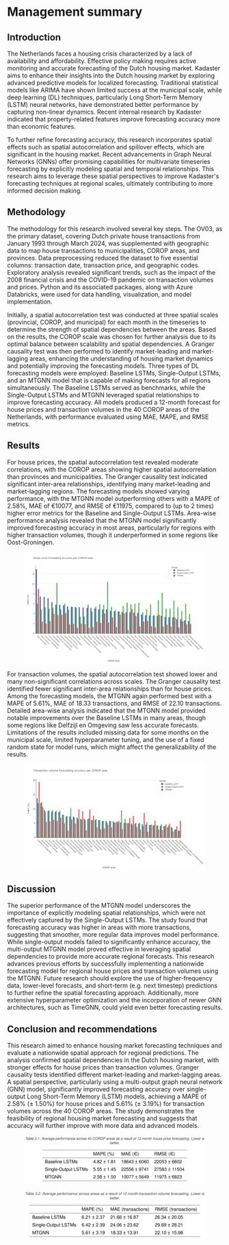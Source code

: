 # Management summary 

## Introduction 
The Netherlands faces a housing crisis characterized by a lack of availability and affordability. Effective policy making requires active monitoring and accurate forecasting of the Dutch housing market. Kadaster aims to enhance their insights into the Dutch housing market by exploring advanced predictive models for localized forecasting. Traditional statistical models like ARIMA have shown limited success at the municipal scale, while deep learning (DL) techniques, particularly Long Short-Term Memory (LSTM) neural networks, have demonstrated better performance by capturing non-linear dynamics. Recent internal research by Kadaster indicated that property-related features improve forecasting accuracy more than economic features. 

To further refine forecasting accuracy, this research incorporates spatial effects such as spatial autocorrelation and spillover effects, which are significant in the housing market. Recent advancements in Graph Neural Networks (GNNs) offer promising capabilities for multivariate timeseries forecasting by explicitly modeling spatial and temporal relationships. This research aims to leverage these spatial perspectives to improve Kadaster's forecasting techniques at regional scales, ultimately contributing to more informed decision making. 

## Methodology 
The methodology for this research involved several key steps. The OV03, as the primary dataset, covering Dutch private house transactions from January 1993 through March 2024, was supplemented with geographic data to map house transactions to municipalities, COROP areas, and provinces. Data preprocessing reduced the dataset to five essential columns: transaction date, transaction price, and geographic codes. Exploratory analysis revealed significant trends, such as the impact of the 2008 financial crisis and the COVID-19 pandemic on transaction volumes and prices. Python and its associated packages, along with Azure Databricks, were used for data handling, visualization, and model implementation. 

Initially, a spatial autocorrelation test was conducted at three spatial scales (provincial, COROP, and municipal) for each month in the timeseries to determine the strength of spatial dependencies between the areas. Based on the results, the COROP scale was chosen for further analysis due to its optimal balance between scalability and spatial dependencies. A Granger causality test was then performed to identify market-leading and market-lagging areas, enhancing the understanding of housing market dynamics and potentially improving the forecasting models. Three types of DL forecasting models were employed: Baseline LSTMs, Single-Output LSTMs, and an MTGNN model that is capable of making forecasts for all regions simultaneously. The Baseline LSTMs served as benchmarks, while the Single-Output LSTMs and MTGNN leveraged spatial relationships to improve forecasting accuracy. All models produced a 12-month forecast for house prices and transaction volumes in the 40 COROP areas of the Netherlands, with performance evaluated using MAE, MAPE, and RMSE metrics. 

## Results 
For house prices, the spatial autocorrelation test revealed moderate correlations, with the COROP areas showing higher spatial autocorrelation than provinces and municipalities. The Granger causality test indicated significant inter-area relationships, identifying many market-leading and market-lagging regions. The forecasting models showed varying performance, with the MTGNN model outperforming others with a MAPE of 2.58%, MAE of €10077, and RMSE of €11975, compared to (up to 2 times) higher error metrics for the Baseline and Single-Output LSTMs. Area-wise performance analysis revealed that the MTGNN model significantly improved forecasting accuracy in most areas, particularly for regions with higher transaction volumes, though it underperformed in some regions like Oost-Groningen. 

<figure id="figuur-1">
  <a href="/studenten/woningmarktonderzoek/afbeeldingen/resultaten_gebieden_koopsom.png">
    <img src="/studenten/woningmarktonderzoek/afbeeldingen/resultaten_gebieden_koopsom.png" alt="Proces">
  </a>
</figure>

For transaction volumes, the spatial autocorrelation test showed lower and many non-significant correlations across scales. The Granger causality test identified fewer significant inter-area relationships than for house prices. Among the forecasting models, the MTGNN again performed best with a MAPE of 5.61%, MAE of 18.33 transactions, and RMSE of 22.10 transactions. Detailed area-wise analysis indicated that the MTGNN model provided notable improvements over the Baseline LSTMs in many areas, though some regions like Delfzijl en Omgeving saw less accurate forecasts.  
Limitations of the results included missing data for some months on the municipal scale, limited hyperparameter tuning, and the use of a fixed random state for model runs, which might affect the generalizability of the results. 

<figure id="figuur-2">
  <a href="/studenten/woningmarktonderzoek/afbeeldingen/resultaten_gebieden_transactievolume.png">
    <img src="/studenten/woningmarktonderzoek/afbeeldingen/resultaten_gebieden_transactievolume.png" alt="Proces">
  </a>
</figure>

## Discussion 
The superior performance of the MTGNN model underscores the importance of explicitly modeling spatial relationships, which were not effectively captured by the Single-Output LSTMs. The study found that forecasting accuracy was higher in areas with more transactions, suggesting that smoother, more regular data improves model performance. While single-output models failed to significantly enhance accuracy, the multi-output MTGNN model proved effective in leveraging spatial dependencies to provide more accurate regional forecasts. 
This research advances previous efforts by successfully implementing a nationwide forecasting model for regional house prices and transaction volumes using the MTGNN. Future research should explore the use of higher-frequency data, lower-level forecasts, and short-term (e.g. next timestep) predictions to further refine the spatial forecasting approach. Additionally, more extensive hyperparameter optimization and the incorporation of newer GNN architectures, such as TimeGNN, could yield even better forecasting results. 

## Conclusion and recommendations 
This research aimed to enhance housing market forecasting techniques and evaluate a nationwide spatial approach for regional predictions. The analysis confirmed spatial dependencies in the Dutch housing market, with stronger effects for house prices than transaction volumes. Granger causality tests identified different market-leading and market-lagging areas. A spatial perspective, particularly using a multi-output graph neural network (GNN) model, significantly improved forecasting accuracy over single-output Long Short-Term Memory (LSTM) models, achieving a MAPE of 2.58% (± 1.50%) for house prices and 5.61% (± 3.19%) for transaction volumes across the 40 COROP areas. The study demonstrates the feasibility of regional housing market forecasting and suggests that accuracy will further improve with more data and advanced models.  

<figure id="figuur-3">
  <a href="/studenten/woningmarktonderzoek/afbeeldingen/resultaten_gemiddeld_koopsom.png">
    <img src="/studenten/woningmarktonderzoek/afbeeldingen/resultaten_gemiddeld_koopsom.png" alt="Results">
  </a>
</figure>
<figure id="figuur-4">
  <a href="/studenten/woningmarktonderzoek/afbeeldingen/resultaten_gemiddeld_transactievolume.png">
    <img src="/studenten/woningmarktonderzoek/afbeeldingen/resultaten_gemiddeld_transactievolume.png" alt="Results">
  </a>
</figure>